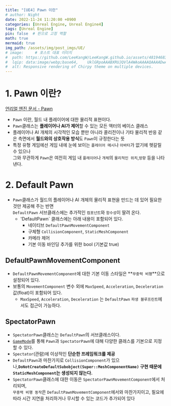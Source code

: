 ```yaml
---
title: "[UE4] Pawn 이란"
# author: Night
date: 2022-11-24 11:20:00 +0900
categories: [Unreal Engine, Unreal Engine4]
tags: [Unreal Engine]
pin: false  # 핀으로 고정 역할
math: true
mermaid: true
img_path: /assets/img/post_imgs/UE/
# image:     # 포스트 대표 이미지
#  path: https://github.com/LeeKangW/LeeKangW.github.io/assets/48194683/7e5b8251-2544-4eea-b702-ad59aa404e9e
#  lqip: data:image/webp;base64,    UklGRpoAAABXRUJQVlA4WAoAAAAQAAAADwAABwAAQUxQSDIAAAARL0AmbZurmr57yyIiqE8oiG0bejIYEQTgqiDA9vqnsUSI6H+oAERp2HZ65qP/VIAWAFZQOCBCAAAA8AEAnQEqEAAIAAVAfCWkAALp8sF8rgRgAP7o9FDvMCkMde9PK7euH5M1m6VWoDXf2FkP3BqV0ZYbO6NA/VFIAAAA
#  alt: Responsive rendering of Chirpy theme on multiple devices.
---
```


# 1. Pawn 이란?
[언리얼 엔진 문서 - Pawn](https://docs.unrealengine.com/4.27/ko/InteractiveExperiences/Framework/Pawn/)  
- `Pawn` 이란, 월드 내 플레이어에 대한 물리적 표현이다.
- `Pawn`클래스는 **플레이어나 AI가 제어**할 수 있는 모든 액터의 베이스 클래스
- 플레이어나 AI 개체의 시각적인 모습 뿐만 아니라 콜리전이나 기타 물리적 반응 같은 측면에서 **월드와의 상호작용 방식**도 `Pawn`이 규정한다는 뜻
- 특정 유형 게임에선 게임 내에 눈에 보이는 `플레이어 메시`나 `아바타`가 없기에 헷갈릴 수 있으나  
  그와 무관하게 `Pawn`은 여전히 게임 내 `플레이어`나 `개체`의 `물리적인 위치`,`방향` 등을 나타낸다.
  

# 2. Default Pawn
- `Pawn`클래스가 월드의 플레이어나 AI 개체의 물리적 표현을 만드는 데 있어 필요한 것만 제공해 주는 반면  
  `DefaultPawn` 서브클래스에는 추가적인 `컴포넌트`와 `함수성`이 딸려 온다.
   - 'DefaultPawn` 클래스에는 아래 내용이 포함되어 있다.
      -   네이티브 `DefaultPawnMovementComponent`
      -   구체형 `CollisionComponent`, `StaticMeshComponent`
      -   카메라 제어
      -   기본 이동 바인딩 추가를 위한 bool (기본값 true)

## DefaultPawnMovementComponent
- `DefaultPawnMovementComponent`에 대한 기본 이동 스타일은 **`무중력 비행`**으로 설정되어 있다.
- 보통의 `MovementComponent` 변수 외에 `MaxSpeed`, `Acceleration`, `Deceleration` 값(float)이 포함되어 있다.
  - `MaxSpeed`, `Acceleration`, `Deceleration` 는 `DefaultPawn` `파생 블루프린트`에서도 접근이 가능하다.

## SpectatorPawn
- `SpectatorPawn`클래스는 `DefaultPawn`의 서브클래스이다.
- [`GameMode`](https://docs.unrealengine.com/4.27/ko/InteractiveExperiences/Framework/GameMode/)를 통해 `Pawn`과 `SpectatorPawn`에 대해 다양한 클래스를 기본으로 지정할 수 있다.
- `Spectator`(관람)에 이상적인 **단순한 프레임워크를 제공**
- `DefaultPawn`과 마찬가지로 `CollisionComponent`가 있으나,**`DoNotCreateDefaultSubobject(Super::MeshComponentName)` 구현 때문에 `StaticMeshComponent`는 생성되지 않는다.**
- `SpectatorPawn`클래스에 대한 이동은 `SpectatorPawnMovementComponent`에서 처리되며,  
  `무중력 비행 동작`은 `DefaultPawnMovementComponent`에서와 마찬가지이고, 필요에 따라 시간 지연을 처리하거나 무시할 수 있는 코드가 추가되어 있다
